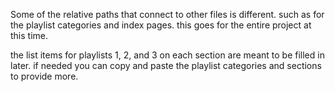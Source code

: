 Some of the relative paths that connect to other files is different. such as for the playlist categories and index pages. this goes for the entire project at this time.

the list items for playlists 1, 2, and 3 on each section are meant to be filled in later. if needed you can copy and paste the playlist categories and sections to provide more.